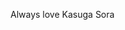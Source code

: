 Always love Kasuga Sora
<!---
YasirZipKali/YasirZipKali is a ✨ special ✨ repository because its `README.md` (this file) appears on your GitHub profile.
You can click the Preview link to take a look at your changes.
--->
